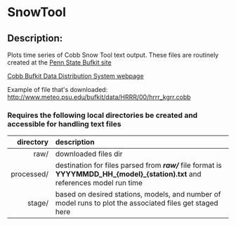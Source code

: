 # SnowTool
## Description:

Plots time series of Cobb Snow Tool text output. These files are routinely created at the [Penn State Bufkit site](http://www.meteo.psu.edu/bufkit/)


[Cobb Bufkit Data Distribution System webpage](http://www.meteo.psu.edu/bufkit/CONUS_HRRR_00_cobb.html)


Example of file that's downloaded: <http://www.meteo.psu.edu/bufkit/data/HRRR/00/hrrr_kgrr.cobb>


### Requires the following local directories be created and accessible for handling text files 

|    directory    |  description                                                                                                                           |
| ---------------:|:-------------------------------------------------------------------------------------------------------------------------------------- | 
|         raw/    |    downloaded files dir                                                                                                                |
|   processed/    |    destination for files parsed from **_raw/_**  file format is **YYYYMMDD_HH_{model}_{station).txt** and references model run time    |
|      stage/     |    based on desired stations, models, and number of model runs to plot the associated files get staged here                            |

